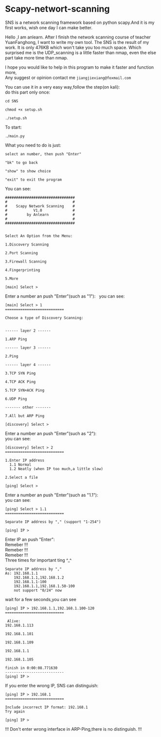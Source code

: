 # Scapy-networt-scanning
SNS is a network scanning framework based on python scapy.And it is my first works, wish one day I can make better.

Hello ,I am anlearn. After I finish the network scanning course of teacher YuanFanghong, I want to write my own tool.
The SNS is the result of my work. It is only 476KB which won't take you too much space.
Which surprised me is  the UDP_scanning is a little faster than nmap, even the else part take more time than nmap.

I hope you would like to help in this program to make it faster and function more,   
Any suggest or opinion contact me `jiangjiexiang@foxmail.com`

You can use it in a very easy way,follow the step(on kali):  
do this part only once:

    cd SNS

    chmod +x setup.sh

    ./setup.sh
To start:

    ./main.py
What you need to do is just:

    select an number, then push "Enter"
    
    "bk" to go back
    
    "show" to show choice
    
    "exit" to exit the program
You can see:

    ################################
    #                              #
    #    Scapy Network Scanning    #
    #            V1.0              #
    #         by Anlearn           #
    #                              #
    ################################


    Select An Option from the Menu:

    1.Discovery Scanning

    2.Port Scanning

    3.Firewall Scanning

    4.Fingerprinting

    5.More

    [main] Select > 
Enter a number an push "Enter"(such as "1"):  
you can see:

    [main] Select > 1
    ===========================

    Choose a type of Discovery Scanning:


    ------ layer 2 ------

    1.ARP Ping

    ------ layer 3 ------

    2.Ping

    ------ layer 4 ------

    3.TCP SYN Ping

    4.TCP ACK Ping

    5.TCP SYN+ACK Ping

    6.UDP Ping

    ------- other -------

    7.All but ARP Ping

    [discovery] Select > 
Enter a number an push "Enter"(such as "2"):  
you can see:

    [discovery] Select > 2
    ===========================

    1.Enter IP address
      1.1 Normal
      1.2 Neatly (when IP too much,a little slow)

    2.Select a file

    [ping] Select >  
Enter a number an push "Enter"(such as "1.1"):  
you can see:

    [ping] Select > 1.1
    ===========================

    Separate IP address by "," (support "1-254")

    [ping] IP > 
Enter IP an push "Enter":  
Remeber !!!  
Remeber !!!  
Remeber !!!  
Three times for important ting ^_^

    Separate IP address by ","
    As: 192.168.1.1
        192.168.1.1,192.168.1.2
        192.168.1.1-100
        192.168.1.1,192.168.1.50-100
        not support "0/24" now
wait for a few seconds,you can see

    [ping] IP > 192.168.1.1,192.168.1.100-120
    ===========================

     Alive:
    192.168.1.113

    192.168.1.101

    192.168.1.109

    192.168.1.1

    192.168.1.105

    finish in 0:00:08.771630
    ---------------------------
    [ping] IP > 
If you enter the wrong IP, SNS can distinguish:

    [ping] IP > 192.168.1
    ===========================

    Include incorrect IP format: 192.168.1
    Try again

    [ping] IP > 
!!! Don't enter wrong interface in ARP-Ping,there is no distinguish. !!!
